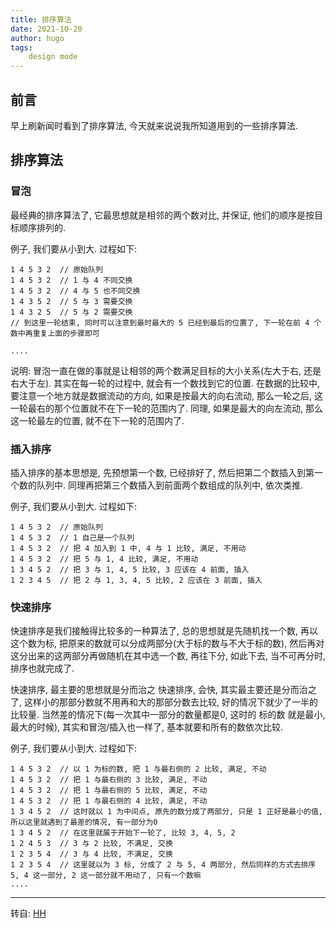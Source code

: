 ```yaml
---
title: 排序算法
date: 2021-10-20
author: hugo
tags:
    design mode
---
```


## 前言

早上刷新闻时看到了排序算法, 今天就来说说我所知道用到的一些排序算法.

## 排序算法

### 冒泡

最经典的排序算法了, 它最思想就是相邻的两个数对比, 并保证, 他们的顺序是按目标顺序排列的.

例子, 我们要从小到大. 过程如下:
```
1 4 5 3 2  // 原始队列
1 4 5 3 2  // 1 与 4 不同交换
1 4 5 3 2  // 4 与 5 也不同交换
1 4 3 5 2  // 5 与 3 需要交换
1 4 3 2 5  // 5 与 2 需要交换
// 到这里一轮结束, 同时可以注意到最时最大的 5 已经到最后的位置了, 下一轮在前 4 个数中再重复上面的步骤即可

....
```

说明: 冒泡一直在做的事就是让相邻的两个数满足目标的大小关系(左大于右, 还是右大于左).
其实在每一轮的过程中, 就会有一个数找到它的位置.
在数据的比较中, 要注意一个地方就是数据流动的方向, 如果是按最大的向右流动, 那么一轮之后, 这一轮最右的那个位置就不在下一轮的范围内了.
同理, 如果是最大的向左流动, 那么这一轮最左的位置, 就不在下一轮的范围内了.

### 插入排序

插入排序的基本思想是, 先预想第一个数, 已经排好了, 然后把第二个数插入到第一个数的队列中. 同理再把第三个数插入到前面两个数组成的队列中, 依次类推.

例子, 我们要从小到大. 过程如下:
```
1 4 5 3 2  // 原始队列
1 4 5 3 2  // 1 自己是一个队列
1 4 5 3 2  // 把 4 加入到 1 中, 4 与 1 比较, 满足, 不用动
1 4 5 3 2  // 把 5 与 1, 4 比较, 满足, 不用动
1 3 4 5 2  // 把 3 与 1, 4, 5 比较, 3 应该在 4 前面, 插入
1 2 3 4 5  // 把 2 与 1, 3, 4, 5 比较, 2 应该在 3 前面, 插入
```

### 快速排序

快速排序是我们接触得比较多的一种算法了, 总的思想就是先随机找一个数, 再以这个数为标, 把原来的数就可以分成两部分(大于标的数与不大于标的数), 然后再对这分出来的这两部分再做随机在其中选一个数, 再往下分, 如此下去, 当不可再分时, 排序也就完成了.

快速排序, 最主要的思想就是分而治之
快速排序, 会快, 其实最主要还是分而治之了, 这样小的那部分数就不用再和大的那部分数去比较, 好的情况下就少了一半的比较量. 当然差的情况下(每一次其中一部分的数量都是0, 这时的 标的数 就是最小,最大的时候), 其实和冒泡/插入也一样了, 基本就要和所有的数依次比较.

例子, 我们要从小到大. 过程如下:
```
1 4 5 3 2  // 以 1 为标的数, 把 1 与最右侧的 2 比较, 满足, 不动
1 4 5 3 2  // 把 1 与最右侧的 3 比较, 满足, 不动
1 4 5 3 2  // 把 1 与最右侧的 5 比较, 满足, 不动
1 4 5 3 2  // 把 1 与最右侧的 4 比较, 满足, 不动
1 3 4 5 2  // 这时就以 1 为中间点, 原先的数分成了两部分, 只是 1 正好是最小的值, 所以这里就遇到了最差的情况, 有一部分为0
1 3 4 5 2  // 在这里就属于开始下一轮了, 比较 3, 4, 5, 2
1 2 4 5 3  // 3 与 2 比较, 不满足, 交换
1 2 3 5 4  // 3 与 4 比较, 不满足, 交换
1 2 3 5 4  // 这里就以为 3 标, 分成了 2 与 5, 4 两部分, 然后同样的方式去排序 5, 4 这一部分, 2 这一部分就不用动了, 只有一个数嘛
....
```


---
转自: [HH](http://www.hugohuang.xyz/)

